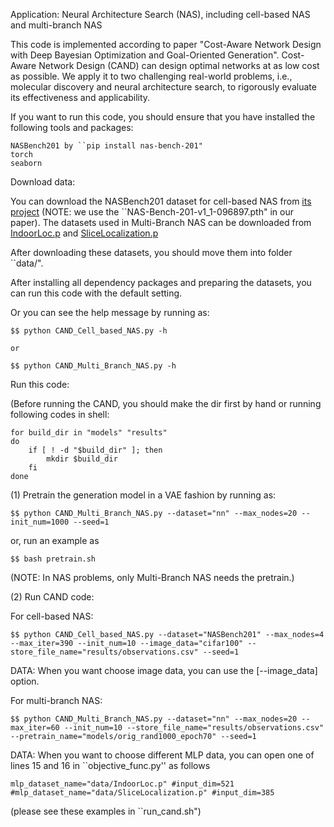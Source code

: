 Application: Neural Architecture Search (NAS), including cell-based NAS and  multi-branch NAS

This code is implemented according to paper "Cost-Aware Network Design with Deep Bayesian Optimization 
and Goal-Oriented Generation". Cost-Aware Network Design (CAND) can design optimal networks at as low cost 
as possible.  We apply it to two challenging real-world problems, i.e., molecular discovery and neural architecture
search, to rigorously evaluate its effectiveness and applicability.

If you want to run this code, you should ensure that you have installed the following tools and packages:

    NASBench201 by ``pip install nas-bench-201"
    torch
    seaborn

Download data:

You can download the NASBench201 dataset for cell-based NAS from [its project](https://github.com/D-X-Y/NAS-Bench-201) (NOTE: we use the ``NAS-Bench-201-v1_1-096897.pth" in our paper).
    The datasets used in Multi-Branch NAS can be downloaded from [IndoorLoc.p](https://drive.google.com/open?id=1FEXzEvyRGNFm9GP-v4hEnJrJtTCLVJo1) and [SliceLocalization.p](https://drive.google.com/open?id=1T_FXqwIWt-AxZBiwCmWSIIJs4oTZqqWw)
    
After downloading these datasets, you should move them into folder ``data/".
    
After installing all dependency packages and preparing the datasets, you can run this code with the default setting.

Or you can see the help message by running as:
    
    $$ python CAND_Cell_based_NAS.py -h
    
    or
    
    $$ python CAND_Multi_Branch_NAS.py -h

Run this code:

(Before running the CAND, you should make the dir first by hand or running following codes in shell:

    for build_dir in "models" "results"
    do
        if [ ! -d "$build_dir" ]; then
            mkdir $build_dir
        fi
    done

(1) Pretrain the generation model in a VAE fashion by running as:

    $$ python CAND_Multi_Branch_NAS.py --dataset="nn" --max_nodes=20 --init_num=1000 --seed=1
    
or, run an example as

    $$ bash pretrain.sh
    
(NOTE: In NAS problems, only Multi-Branch NAS needs the pretrain.)
    
(2) Run CAND code: 

For cell-based NAS:

    $$ python CAND_Cell_based_NAS.py --dataset="NASBench201" --max_nodes=4 --max_iter=390 --init_num=10 --image_data="cifar100" --store_file_name="results/observations.csv" --seed=1

DATA: When you want choose image data, you can use the [--image_data] option.

For multi-branch NAS:
    
    $$ python CAND_Multi_Branch_NAS.py --dataset="nn" --max_nodes=20 --max_iter=60 --init_num=10 --store_file_name="results/observations.csv" --pretrain_name="models/orig_rand1000_epoch70" --seed=1
    
DATA: When you want to choose different MLP data, you can open one of lines 15 and 16 in ``objective_func.py'' as follows

    mlp_dataset_name="data/IndoorLoc.p" #input_dim=521
    #mlp_dataset_name="data/SliceLocalization.p" #input_dim=385

(please see these examples in ``run_cand.sh")



